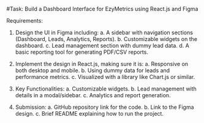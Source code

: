 #Task: Build a Dashboard Interface for EzyMetrics using React.js and Figma 

Requirements: 
1. Design the UI in Figma including: 
a. A sidebar with navigation sections (Dashboard, Leads, Analytics, Reports). 
b. Customizable widgets on the dashboard. 
c. Lead management section with dummy lead data. 
d. A basic reporting tool for generating PDF/CSV reports. 

2. Implement the design in React.js, making sure it is: 
a. Responsive on both desktop and mobile. 
b. Using dummy data for leads and performance metrics. 
c. Visualized with a library like Chart.js or similar.

3. Key Functionalities: 
a. Customizable widgets. 
b. Lead management with details in a modal/sidebar. 
c. Analytics and report generation. 

4. Submission: 
a. GitHub repository link for the code. 
b. Link to the Figma design. 
c. Brief README explaining how to run the project.